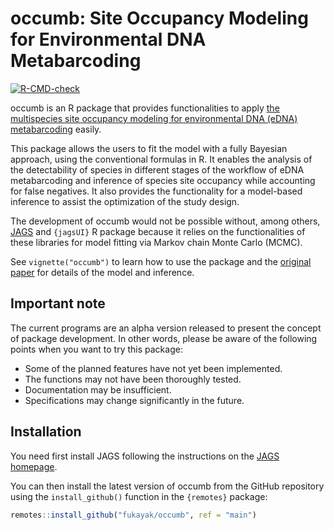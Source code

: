 # occumb: Site Occupancy Modeling for Environmental DNA Metabarcoding

<!-- badges: start -->
[![R-CMD-check](https://github.com/fukayak/occumb/workflows/R-CMD-check/badge.svg)](https://github.com/fukayak/occumb/actions)
<!-- badges: end -->

occumb is an R package that provides functionalities to apply [the multispecies site occupancy modeling for environmental DNA (eDNA) metabarcoding](https://doi.org/10.1111/2041-210X.13732) easily.

This package allows the users to fit the model with a fully Bayesian approach, using the conventional formulas in R. It enables the analysis of the detectability of species in different stages of the workflow of eDNA metabarcoding and inference of species site occupancy while accounting for false negatives. It also provides the functionality for a model-based inference to assist the optimization of the study design.

The development of occumb would not be possible without, among others, [JAGS](https://mcmc-jags.sourceforge.io/) and `{jagsUI}` R package because it relies on the functionalities of these libraries for model fitting via Markov chain Monte Carlo (MCMC).

See `vignette("occumb")` to learn how to use the package and the [original paper](https://doi.org/10.1111/2041-210X.13732) for details of the model and inference.

## Important note
The current programs are an alpha version released to present the concept of package development. In other words, please be aware of the following points when you want to try this package:

- Some of the planned features have not yet been implemented.
- The functions may not have been thoroughly tested.
- Documentation may be insufficient.
- Specifications may change significantly in the future.

## Installation
You need first install JAGS following the instructions on the [JAGS homepage](https://mcmc-jags.sourceforge.io/).

You can then install the latest version of occumb from the GitHub repository using the `install_github()` function in the `{remotes}` package:

``` r
remotes::install_github("fukayak/occumb", ref = "main")
```

